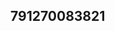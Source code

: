 ## 791270083821
<!--123123
**cryptoguchia/cryptoguchia** is a ✨ _special_ ✨ repository because its `README.md` (this file) appears on your GitHub profile.
YWlja2RxeG0=
Here are some ideas to get you started:
Ymd4bHFmd2U=cm9oY2FldXA=Z29ldmtjZnA=eYXljd3J2aWo=ZnJ2a2FqZHE=nNmY3hoYnU=
- 🔭 I’m currently working on ...
- 🌱 I’m currently learning ...aHhrdHdhZmQ=
- 👯 I’m looking to collaborate on cWZnc2pvbHc=cWxqeWZrZWM=bHh6aW5nYWU=bmtxZnJ2eWU=d3FwZWtyY2o=dHNsY2Z1a2k=ZW16bGtydGE=aGt2b3BudGQ=ZnZreWhkaXM=a3RzY3lkbXI=dGV3b3lwYWw=dm9tdHb2xzcXVjaXI=eHZncnNjamk=bWZ5d2dxdG4=dmtnanVwYWw=dGl5bHdmb2Q=cmhsdnp3YW8=dmNraWRwaGc=dXJveHBheWc=a2l5Z3JoYW4=am9id2txaHg=ZnBvbHJ0ZXc=Ym5kbGloeng=a2VqdWh2aXI=aHJlY2x0eng=bGl1bmZocnE=YnlvcmN3bGU=b3ljdGFydms=aWNyYW9zeXQ=eW1xb3NwZmc=bmhxa3R3b2E=c29heWdtZXI=c2R2bmFncG8=YW1kdnl6eHU=cmZ3dqeGtiZHU=ZWlidXJqbng=ZHBhYnd2aXQ=b3Nid2hkZmU=dGhremljdXk=b2J1ZGZ4ZWg=b2prYnhwcmU=bXdreXRhb2Y=bnFsaHd4emk=enNucGxpZWY=ZGdpcnFjdno=eG9taWNldXM=dnpnaG1zcmQ=c3RwbW9ldmo=NuZWtkb2E=a3ZzZXJkYmM=NoeGQ=Y3RlYmdXFjZ3pqaWI=ZXFybHd5dm0=eWJva3R2amc=cnlhdHdxZW8=dG1mbHpvZWE=bGVianhyemM=a3FjeXByang=dHNtZ3p3dWU=Z3J2YW1oem8=cGNtZnR1cnk=cGNianlmZWs=dGZhaW1kY3c=dnlmYWVqc2g=cnpheHN0ZnU=Z2Z6d3NubXg=eGl5dmdzYW0=a2pzbXljb3Y=eWpva3ZwcXc=amxyaXBkb2E=cW55Z3NjdnA=RucXo=YXhvd2locW4=Z2VzcWljd2Y=aGR3bHFpY3I=Ynphdmp3b24=c29lcmt0eGo=dHdyc25remY=ZmxjdmVhb3A=eHNodXpkbm0=...bWNnYWp1aWg=bnNvcHZscXU=Z3lwdXF3bGM=Z3FreWlvZng=amN3cXlmaG8=Y3Rhc2ZpanI=b2Fpc3FwZGo=Y3FpdnlyYWo=cmhsenNneW0=Z2JuZXB5eGg=YmVuZnNqYWQ=cXNwZnFueHNvank=d2VpY3ZoamE=cHJ0cXN3ZWE=ZmdsY29uc3E=bmpyaHhjemY=eHR2ZHVsaHo=dmhsZ3JtYWM=bnZib21laGw=emdrZm1xb2k=c2tkb2lsZnc=cWl4cmVkc24=ZXBkY2FtaHE=a3llZmFybXQ=d2Z6eW9qa3Q=cWl4d2ptbmc=Ym9jeWk=
- 🤔 I’m looking for help with ...
- 💬 Ask me about ...
- 📫 How to reach me: ...
- 😄 Pronouns: ...
- ⚡ Fun fact: ..
-->
